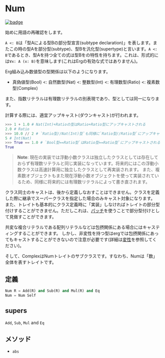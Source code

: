 # Num

[![badge](https://img.shields.io/endpoint.svg?url=https%3A%2F%2Fgezf7g7pd5.execute-api.ap-northeast-1.amazonaws.com%2Fdefault%2Fsource_up_to_date%3Fowner%3Derg-lang%26repos%3Derg%26ref%3Dmain%26path%3Ddoc/EN/API/types/traits/Num.md%26commit_hash%3D06f8edc9e2c0cee34f6396fd7c64ec834ffb5352)](https://gezf7g7pd5.execute-api.ap-northeast-1.amazonaws.com/default/source_up_to_date?owner=erg-lang&repos=erg&ref=main&path=doc/EN/API/types/traits/Num.md&commit_hash=06f8edc9e2c0cee34f6396fd7c64ec834ffb5352)

始めに用語の再確認をします。

`A <: B`は「型Aによる型Bの部分型宣言(subtype declaration)」を表します。またこの時の型Aを部分型(subtype)、型Bを汎化型(supertype)と言います。`A <: B`であるとき、型Aを持つ全ての式は型Bをの特性を持ちます。これは、形式的には`∀x: A (x: B)`を意味します(これはErgの有効な式ではありません)。

Erg組み込み数値型の型関係は以下のようになります。

- 真偽値型(Bool) <: 自然数型(Nat) <: 整数型(Int) <: 有理数型(Ratio) <: 複素数型(Complex)

また、指数リテラルは有理数リテラルの別表現であり、型としては同一になります。

計算する際には、適宜アップキャスト(ダウンキャスト)が行われます。

```python
>>> 1 + 1.0 # Nat(Int)+Ratioの型はRatio+Ratio型にアップキャストされる
2.0 # Ratio
>>> 10.0 // 2 # `Ratio型//Nat(Int)型`も同様に`Ratio型//Ratio型`にアップキャストされる。Ratio//Ratioの結果はInt
5 # Int(Nat)
>>> True == 1.0 # `Bool型==Ratio型`はRatio型==Ratio型`にアップキャストされる
True
```

> __Note__: 現在の実装では浮動小数クラスは独立したクラスとしては存在しておらず有理数リテラルと同じ実装になっています。将来的にはこの浮動小数クラスは高速計算用に独立したクラスとして再実装されます。
> また、複素数オブジェクトもまた現在浮動小数オブジェクトを使って実装されているため、同様に将来的には有理数リテラルによって書き直されます。

クラス同士のキャストは、後から定義しなおすことはできません。クラスを定義した際に継承でスーパークラスを指定した場合のみキャスト対象になります。
また、トレイトも基本的にクラス定義時に「実装」しなければトレイトの部分型付けすることができません。ただしこれは、[パッチ](../../../syntax/type/07_patch.md)を使うことで部分型付けとして見做すことができます。

共変な複合リテラルである配列リテラルなどは包摂関係にある場合にはキャスティングすることができます。
しかし、非変性を持つ型はergでは包摂関係にあってもキャストすることができないので注意が必要です(詳細は[変性](../../../syntax/type/advanced/variance.md)を参照してください)。

そして、ComplexはNumトレイトのサブクラスです。すなわち、Numは「数」全体を表すトレイトです。

## 定義

```python
Num R = Add(R) and Sub(R) and Mul(R) and Eq
Num = Num Self
```

## supers

`Add`, `Sub`, `Mul` and `Eq`

## メソッド

* `abs`
